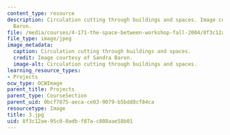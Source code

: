 ```yaml
---
content_type: resource
description: Circulation cutting through buildings and spaces. Image courtesy of Sandra
  Baron.
file: /media/courses/4-171-the-space-between-workshop-fall-2004/8f3c12ae95c00adbf87ac808aae58b01_3.jpg
file_type: image/jpeg
image_metadata:
  caption: Circulation cutting through buildings and spaces.
  credit: Image courtesy of Sandra Baron.
  image-alt: Circulation cutting through buildings and spaces.
learning_resource_types:
- Projects
ocw_type: OCWImage
parent_title: Projects
parent_type: CourseSection
parent_uid: 0bcf7875-aeca-ce03-9079-b5bdd8cf84ca
resourcetype: Image
title: 3.jpg
uid: 8f3c12ae-95c0-0adb-f87a-c808aae58b01
---
```

